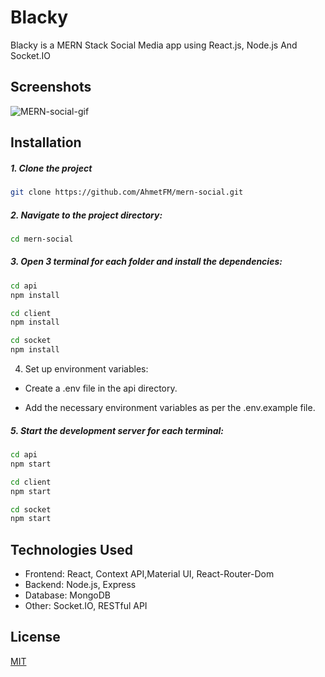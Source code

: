 # Blacky

Blacky is a MERN Stack Social Media app using React.js, Node.js And Socket.IO

## Screenshots

![MERN-social-gif](mern-social.gif)

## Installation

##### 1. Clone the project

```bash
git clone https://github.com/AhmetFM/mern-social.git
```

##### 2. Navigate to the project directory:

```bash
cd mern-social
```

##### 3. Open 3 terminal for each folder and install the dependencies:

```bash
cd api
npm install
```

```bash
cd client
npm install
```

```bash
cd socket
npm install
```

4. Set up environment variables:

- Create a .env file in the api directory.

- Add the necessary environment variables as per the .env.example file.

##### 5. Start the development server for each terminal:

```bash
cd api
npm start
```

```bash
cd client
npm start
```

```bash
cd socket
npm start
```

## Technologies Used

- Frontend: React, Context API,Material UI, React-Router-Dom
- Backend: Node.js, Express
- Database: MongoDB
- Other: Socket.IO, RESTful API

## License

[MIT](https://choosealicense.com/licenses/mit/)

